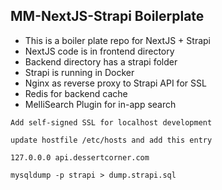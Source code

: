 ## MM-NextJS-Strapi Boilerplate

- This is a boiler plate repo for NextJS + Strapi
- NextJS code is in frontend directory
- Backend directory has a strapi folder
- Strapi is running in Docker
- Nginx as reverse proxy to Strapi API for SSL
- Redis for backend cache
- MelliSearch Plugin for in-app search

```
Add self-signed SSL for localhost development

update hostfile /etc/hosts and add this entry

127.0.0.0 api.dessertcorner.com
```

```
mysqldump -p strapi > dump.strapi.sql
```
